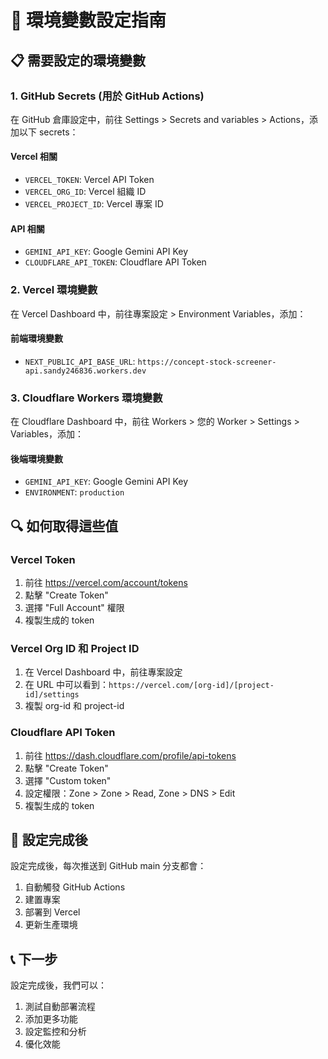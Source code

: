 # 🔧 環境變數設定指南

## 📋 需要設定的環境變數

### 1. GitHub Secrets (用於 GitHub Actions)

在 GitHub 倉庫設定中，前往 Settings > Secrets and variables > Actions，添加以下 secrets：

#### Vercel 相關
- `VERCEL_TOKEN`: Vercel API Token
- `VERCEL_ORG_ID`: Vercel 組織 ID
- `VERCEL_PROJECT_ID`: Vercel 專案 ID

#### API 相關
- `GEMINI_API_KEY`: Google Gemini API Key
- `CLOUDFLARE_API_TOKEN`: Cloudflare API Token

### 2. Vercel 環境變數

在 Vercel Dashboard 中，前往專案設定 > Environment Variables，添加：

#### 前端環境變數
- `NEXT_PUBLIC_API_BASE_URL`: `https://concept-stock-screener-api.sandy246836.workers.dev`

### 3. Cloudflare Workers 環境變數

在 Cloudflare Dashboard 中，前往 Workers > 您的 Worker > Settings > Variables，添加：

#### 後端環境變數
- `GEMINI_API_KEY`: Google Gemini API Key
- `ENVIRONMENT`: `production`

## 🔍 如何取得這些值

### Vercel Token
1. 前往 https://vercel.com/account/tokens
2. 點擊 "Create Token"
3. 選擇 "Full Account" 權限
4. 複製生成的 token

### Vercel Org ID 和 Project ID
1. 在 Vercel Dashboard 中，前往專案設定
2. 在 URL 中可以看到：`https://vercel.com/[org-id]/[project-id]/settings`
3. 複製 org-id 和 project-id

### Cloudflare API Token
1. 前往 https://dash.cloudflare.com/profile/api-tokens
2. 點擊 "Create Token"
3. 選擇 "Custom token"
4. 設定權限：Zone > Zone > Read, Zone > DNS > Edit
5. 複製生成的 token

## 🚀 設定完成後

設定完成後，每次推送到 GitHub main 分支都會：
1. 自動觸發 GitHub Actions
2. 建置專案
3. 部署到 Vercel
4. 更新生產環境

## 📞 下一步

設定完成後，我們可以：
1. 測試自動部署流程
2. 添加更多功能
3. 設定監控和分析
4. 優化效能
